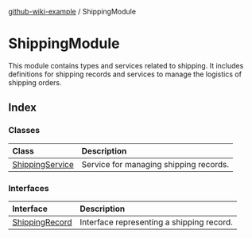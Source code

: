 [github-wiki-example](../wiki/Home) / ShippingModule

# ShippingModule

This module contains types and services related to shipping.
It includes definitions for shipping records and services to manage the logistics of shipping orders.

## Index

### Classes

| Class | Description |
| :------ | :------ |
| [ShippingService](../wiki/ShippingModule.Class.ShippingService) | Service for managing shipping records. |

### Interfaces

| Interface | Description |
| :------ | :------ |
| [ShippingRecord](../wiki/ShippingModule.Interface.ShippingRecord) | Interface representing a shipping record. |
